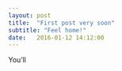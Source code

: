 ```yaml
---
layout: post
title:  "First post very soon"
subtitle: "Feel home!"
date:   2016-01-12 14:12:00
---
```

You’ll 
